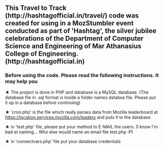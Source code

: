 <h2>This Travel to Track (http://hashtagofficial.in/travel/) code was created for using in 
a MozStumbler event conducted as part of 'Hashtag', 
the silver jubilee celebrations
of the Department of Computer Science and Engineering of Mar Athanasius College of Engineering. (http://hashtagofficial.in)</h2>

<h3>Before using the code. Please read the following instructions. It may help you</h3>


&#9733; The project is done in PHP and database is a MySQL database. (The database file in .sql format is inside a folder names databse file. Please put it up in a database before continuing)

&#9733; 'cron.php' is the file which really parses data from Mozilla leaderboard at https://location.services.mozilla.com/leaders and puts it to the database

&#9733; in 'test.php' file, please put your method to E-MAIL the users. (I know I'm bad at naming... Who else would name an email file test.php :P)

&#9733; in 'connectvars.php' file put your database credentials
